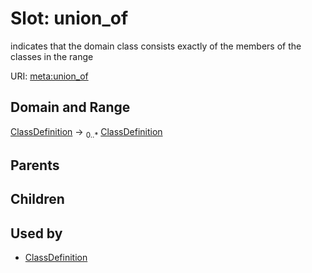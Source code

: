 
# Slot: union_of


indicates that the domain class consists exactly of the members of the classes in the range

URI: [meta:union_of](https://w3id.org/biolink/biolinkml/meta/union_of)


## Domain and Range

[ClassDefinition](ClassDefinition.md) ->  <sub>0..*</sub> [ClassDefinition](ClassDefinition.md)

## Parents


## Children


## Used by

 * [ClassDefinition](ClassDefinition.md)
